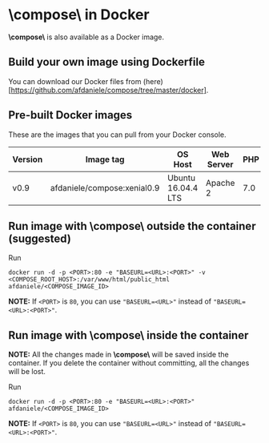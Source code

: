 # **\\compose\\** in Docker

**\\compose\\** is also available as a Docker image.


## Build your own image using Dockerfile

You can download our Docker files from (here)[https://github.com/afdaniele/compose/tree/master/docker].


## Pre-built Docker images

These are the images that you can pull from your Docker console.

| Version   | Image tag                     | OS Host               | Web Server    | PHP   |
| ----------|-------------------------------|-----------------------|---------------|-------|
| v0.9      | afdaniele/compose:xenial0.9   | Ubuntu 16.04.4 LTS    | Apache 2      | 7.0   |


## Run image with **\\compose\\** outside the container (suggested)

Run

`docker run -d -p <PORT>:80 -e "BASEURL=<URL>:<PORT>" -v <COMPOSE_ROOT_HOST>:/var/www/html/public_html afdaniele/<COMPOSE_IMAGE_ID>`

**NOTE:** If `<PORT>` is `80`, you can use `"BASEURL=<URL>"` instead of `"BASEURL=<URL>:<PORT>"`.


## Run image with **\\compose\\** inside the container

**NOTE:** All the changes made in **\\compose\\** will be saved inside the container. If you delete the container without committing, all the changes will be lost.

Run

`docker run -d -p <PORT>:80 -e "BASEURL=<URL>:<PORT>" afdaniele/<COMPOSE_IMAGE_ID>`

**NOTE:** If `<PORT>` is `80`, you can use `"BASEURL=<URL>"` instead of `"BASEURL=<URL>:<PORT>"`.
